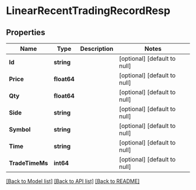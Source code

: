 # LinearRecentTradingRecordResp

## Properties
Name | Type | Description | Notes
------------ | ------------- | ------------- | -------------
**Id** | **string** |  | [optional] [default to null]
**Price** | **float64** |  | [optional] [default to null]
**Qty** | **float64** |  | [optional] [default to null]
**Side** | **string** |  | [optional] [default to null]
**Symbol** | **string** |  | [optional] [default to null]
**Time** | **string** |  | [optional] [default to null]
**TradeTimeMs** | **int64** |  | [optional] [default to null]

[[Back to Model list]](../README.md#documentation-for-models) [[Back to API list]](../README.md#documentation-for-api-endpoints) [[Back to README]](../README.md)


